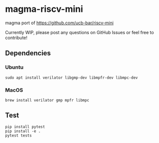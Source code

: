 # magma-riscv-mini
magma port of https://github.com/ucb-bar/riscv-mini

Currently WIP, please post any questions on GitHub Issues or feel free to
contribute!

## Dependencies
### Ubuntu
```
sudo apt install verilator libgmp-dev libmpfr-dev libmpc-dev
```
### MacOS
```
brew install verilator gmp mpfr libmpc
```

## Test
```
pip install pytest
pip install -e .
pytest tests
```
